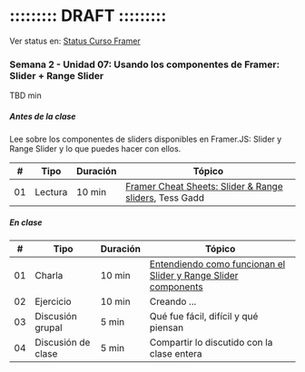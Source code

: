 # ::::::::: DRAFT :::::::::

Ver status en: [Status Curso Framer](https://docs.google.com/spreadsheets/d/13WpVO5qfp_j7b94xdRIdzHhDC-smxiMNW9koRcQDQwI/edit?usp=sharing)

### Semana 2 - Unidad 07: Usando los componentes de Framer: Slider + Range Slider

TBD min

##### Antes de la clase

Lee sobre los componentes de sliders disponibles en Framer.JS: Slider y Range Slider y lo que puedes hacer con ellos.

| # | Tipo | Duración | Tópico
| - | ---- | -------- | ------
| 01 | Lectura | 10 min | [Framer Cheat Sheets: Slider & Range sliders](https://blog.framer.com/framer-cheat-sheets-slider-range-sliders-3dd2e5a4621d?source=user_profile---------1----------------), Tess Gadd



##### En clase

| # | Tipo | Duración | Tópico
| - | ---- | -------- | ------
| 01 | Charla | 10 min | [Entendiendo como funcionan el Slider y Range Slider components](#)
| 02 | Ejercicio | 10 min | Creando ...
| 03 | Discusión grupal | 5 min | Qué fue fácil, difícil y qué piensan
| 04 | Discusión de clase | 5 min | Compartir lo discutido con la clase entera